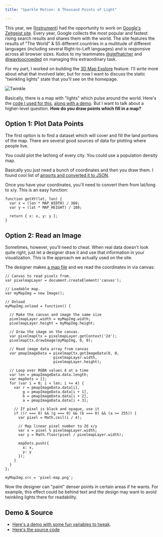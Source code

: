 ```yaml
---
title: "Sparkle Motion: A Thousand Points of Light"

---
```


This year, we ([Instrument](http://weareinstrument.com)) had the opportunity to work on [Google's Zeitgeist site](http://www.google.com/zeitgeist/2012/). Every year, Google collects the most popular and fastest rising search results and shares them with the world. The site features the results of "The World" & 55 different countries in a multitude of different languages (including several Right-to-Left languages) and is responsive across all browser sizes. Kudos to my teammates [@stefhatcher](http://twitter.com/stefhatcher) and [@waytoocrowded](http://twitter.com/waytoocrowded) on managing this extraordinary task.

For my part, I worked on building the [3D Map Explore](http://www.google.com/zeitgeist/2012/#explore) feature. I'll write more about what that involved later, but for now I want to discuss the static "twinkling lights" state that you'll see on the homepage.

![Twinkle](http://src.sencha.io/-30/http://awardwinningfjords.com/projects/twinkle/twinkle.png)

Basically, there is a map with "lights" which pulse around the world. Here's the [code I used for this](/projects/twinkle/twinkles.js), [along with a demo](/projects/twinkle/). But I want to talk about a higher-level question. **How do you draw points which fill in a map?**

## Option 1: Plot Data Points

The first option is to find a dataset which will cover and fill the land portions of the map. There are several good sources of data for plotting where people live.

You could plot the lat/long of every city. You could use a population density map.

Basically you just need a bunch of coordinates and then you draw them. I found cool list of [airports and converted it to JSON](https://gist.github.com/4278655).

Once you have your coordinates, you'll need to convert them from lat/long to x/y. This is an easy function:

	function getXY(lat, lon) {
	  var x = (lon * MAP_WIDTH) / 360;
	  var y = (lat * MAP_HEIGHT) / 180;
	
	  return { x: x, y: y };
	}

## Option 2: Read an Image

Sometimes, however, you'll need to cheat. When real data doesn't look quite right, just let a designer draw it and use that information in your visualization. This is the approach we actually used on the site.

The designer makes [a map file](/projects/twinkle/pixel-map.png) and we read the coordinates in via canvas:

	// Canvas to read pixels from.
	var pixelmapLayer = document.createElement('canvas');
	
	// Loadable map.
	var myMapImg = new Image();
	
	// Onload
	myMapImg.onload = function() {
	
	  // Make the canvas and image the same size
	  pixelmapLayer.width = myMapImg.width;
	  pixelmapLayer.height = myMapImg.height;
	
	  // Draw the image on the canvas.
	  var pixelmapCtx = pixelmapLayer.getContext('2d');
	  pixelmapCtx.drawImage(myMapImg, 0, 0);
	
	  // Read image data array from canvas
	  var pmapImageData = pixelmapCtx.getImageData(0, 0,
	                      pixelmapLayer.width,
	                      pixelmapLayer.height);
	
	  // Loop over RGBA values 4 at a time
	  var len = pmapImageData.data.length;
	  var mapDots = [];
	  for (var i = 0; i < len; i += 4) {
	    var r = pmapImageData.data[i],
	        g = pmapImageData.data[i + 1],
	        b = pmapImageData.data[i + 2],
	        a = pmapImageData.data[i + 3];
	
	    // If pixel is black and opaque, use it
	    if ((r === 0) && (g === 0) && (b === 0) && (a >= 255)) {
	      var pixel = Math.ceil(i / 4);
	      
	      // Map linear pixel number to 2d x/y
	      var x = pixel % pixelmapLayer.width;
	      var y = Math.floor(pixel / pixelmapLayer.width);
	      
	      mapDots.push({
	        x: x,
	        y: y
	      });
	    }
	  }
	};
	
	myMapImg.src = 'pixel-map.png';

Now the designer can "paint" denser points in certain areas if he wants. For example, this effect could be behind text and the design may want to avoid twinkling lights there for readability.

## Demo & Source

* [Here's a demo with some fun variables to tweak](/projects/twinkle/).
* [Here's the source code](/projects/twinkle/twinkles.js)